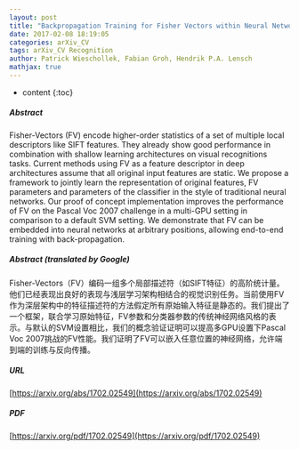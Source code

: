 ```yaml
---
layout: post
title: "Backpropagation Training for Fisher Vectors within Neural Networks"
date: 2017-02-08 18:19:05
categories: arXiv_CV
tags: arXiv_CV Recognition
author: Patrick Wieschollek, Fabian Groh, Hendrik P.A. Lensch
mathjax: true
---
```


* content
{:toc}

##### Abstract
Fisher-Vectors (FV) encode higher-order statistics of a set of multiple local descriptors like SIFT features. They already show good performance in combination with shallow learning architectures on visual recognitions tasks. Current methods using FV as a feature descriptor in deep architectures assume that all original input features are static. We propose a framework to jointly learn the representation of original features, FV parameters and parameters of the classifier in the style of traditional neural networks. Our proof of concept implementation improves the performance of FV on the Pascal Voc 2007 challenge in a multi-GPU setting in comparison to a default SVM setting. We demonstrate that FV can be embedded into neural networks at arbitrary positions, allowing end-to-end training with back-propagation.

##### Abstract (translated by Google)
Fisher-Vectors（FV）编码一组多个局部描述符（如SIFT特征）的高阶统计量。他们已经表现出良好的表现与浅层学习架构相结合的视觉识别任务。当前使用FV作为深层架构中的特征描述符的方法假定所有原始输入特征是静态的。我们提出了一个框架，联合学习原始特征，FV参数和分类器参数的传统神经网络风格的表示。与默认的SVM设置相比，我们的概念验证证明可以提高多GPU设置下Pascal Voc 2007挑战的FV性能。我们证明了FV可以嵌入任意位置的神经网络，允许端到端的训练与反向传播。

##### URL
[https://arxiv.org/abs/1702.02549](https://arxiv.org/abs/1702.02549)

##### PDF
[https://arxiv.org/pdf/1702.02549](https://arxiv.org/pdf/1702.02549)


